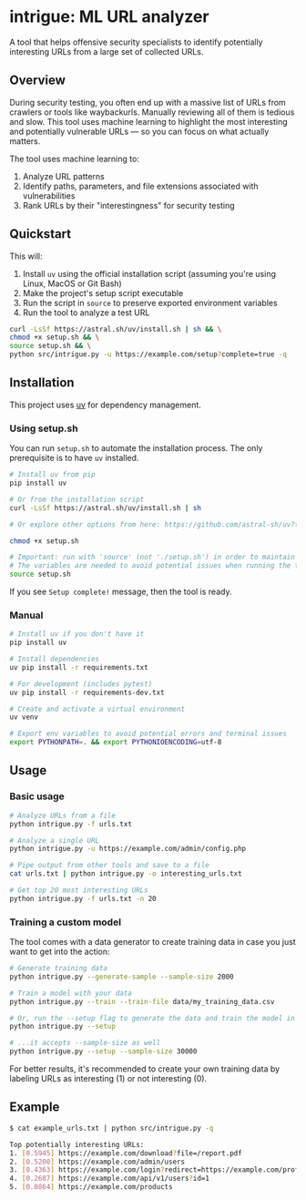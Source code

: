 # intrigue: ML URL analyzer

A tool that helps offensive security specialists to identify potentially interesting URLs from a large set of collected URLs.

## Overview

During security testing, you often end up with a massive list of URLs from crawlers or tools like waybackurls. Manually reviewing all of them is tedious and slow. This tool uses machine learning to highlight the most interesting and potentially vulnerable URLs — so you can focus on what actually matters.

The tool uses machine learning to:
1. Analyze URL patterns
2. Identify paths, parameters, and file extensions associated with vulnerabilities
3. Rank URLs by their "interestingness" for security testing

## Quickstart

This will:
1. Install `uv` using the official installation script (assuming you're using Linux, MacOS or Git Bash)
2. Make the project's setup script executable
3. Run the script in `source` to preserve exported environment variables
4. Run the tool to analyze a test URL

```bash
curl -LsSf https://astral.sh/uv/install.sh | sh && \
chmod +x setup.sh && \
source setup.sh && \
python src/intrigue.py -u https://example.com/setup?complete=true -q
```

## Installation

This project uses [uv](https://github.com/astral-sh/uv) for dependency management.

### Using setup.sh

You can run `setup.sh` to automate the installation process. The only prerequisite is to have `uv` installed.

```bash
# Install uv from pip
pip install uv

# Or from the installation script
curl -LsSf https://astral.sh/uv/install.sh | sh

# Or explore other options from here: https://github.com/astral-sh/uv?tab=readme-ov-file#installation
```

```bash
chmod +x setup.sh

# Important: run with 'source' (not './setup.sh') in order to maintain exported variables
# The variables are needed to avoid potential issues when running the tool
source setup.sh
```

If you see `Setup complete!` message, then the tool is ready.

### Manual

```bash
# Install uv if you don't have it
pip install uv

# Install dependencies
uv pip install -r requirements.txt

# For development (includes pytest)
uv pip install -r requirements-dev.txt

# Create and activate a virtual environment
uv venv

# Export env variables to avoid potential errors and terminal issues
export PYTHONPATH=. && export PYTHONIOENCODING=utf-8
```

## Usage

### Basic usage

```bash
# Analyze URLs from a file
python intrigue.py -f urls.txt

# Analyze a single URL
python intrigue.py -u https://example.com/admin/config.php

# Pipe output from other tools and save to a file
cat urls.txt | python intrigue.py -o interesting_urls.txt

# Get top 20 most interesting URLs
python intrigue.py -f urls.txt -n 20
```

### Training a custom model

The tool comes with a data generator to create training data in case you just want to get into the action:

```bash
# Generate training data
python intrigue.py --generate-sample --sample-size 2000

# Train a model with your data
python intrigue.py --train --train-file data/my_training_data.csv

# Or, run the --setup flag to generate the data and train the model in one step
python intrigue.py --setup

# ...it accepts --sample-size as well
python intrigue.py --setup --sample-size 30000
```

For better results, it's recommended to create your own training data by labeling URLs as interesting (1) or not interesting (0).

## Example

```bash
$ cat example_urls.txt | python src/intrigue.py -q

Top potentially interesting URLs:
1. [0.5945] https://example.com/download?file=/report.pdf
2. [0.5200] https://example.com/admin/users
3. [0.4363] https://example.com/login?redirect=https://example.com/profile
4. [0.2687] https://example.com/api/v1/users?id=1
5. [0.0864] https://example.com/products
```
